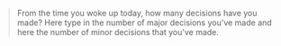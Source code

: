 >From the time you woke up today, how many decisions have you made? Here type in
the number of major decisions you've made and here the number of minor
decisions that you've made.
